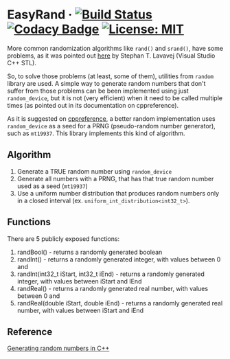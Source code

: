 # EasyRand · [![Build Status](https://travis-ci.com/gramanicu/EasyRand.svg?branch=master)](https://travis-ci.com/gramanicu/EasyRand) [![Codacy Badge](https://api.codacy.com/project/badge/Grade/775e7ff2d8f84694ac7e489a6b30b165)](https://www.codacy.com/app/gramanicu/EasyRand?utm_source=github.com&utm_medium=referral&utm_content=gramanicu/EasyRand&utm_campaign=Badge_Grade) [![License: MIT](https://img.shields.io/badge/License-MIT-yellow.svg)](https://opensource.org/licenses/MIT)

More common randomization algorithms like `rand()` and `srand()`, have some problems, as it was pointed out [here](https://channel9.msdn.com/Events/GoingNative/2013/rand-Considered-Harmful) by Stephan T. Lavavej (Visual Studio C++ STL).

So, to solve those problems (at least, some of them),  utilities from `random` library are used. A simple way to generate random numbers that don't suffer from those problems can be been implemented using just `random_device`, but it is not (very efficient) when it need to be called multiple times (as pointed out in its documentation on cppreference).

As it is suggested on [cppreference](https://en.cppreference.com/w/cpp/numeric/random/random_device), a better random implementation uses `random_device` as a seed for a PRNG (pseudo-random number generator), such as `mt19937`. This library implements this kind of algorithm.

## Algorithm

1.  Generate a TRUE random number using `random_device`
2.  Generate all numbers with a PRNG, that has that true random number used as a seed (`mt19937`)
3.  Use a uniform number distribution that produces random numbers only in a closed interval (ex. `uniform_int_distribution<int32_t>`).

## Functions

There are 5 publicly exposed functions:

1.  randBool() - returns a randomly generated boolean
2.  randInt() - returns a randomly generated integer, with values between 0 and
3.  randInt(int32_t iStart, int32_t iEnd) - returns a randomly generated integer, with values between iStart and IEnd
4.  randReal() - returns a randomly generated real number, with values between 0 and
5.  randReal(double iStart, double iEnd) - returns a randomly generated real number, with values between iStart and iEnd

## Reference

[Generating random numbers in C++](https://diego.assencio.com/?index=6890b8c50169ef45b74db135063c227c)
